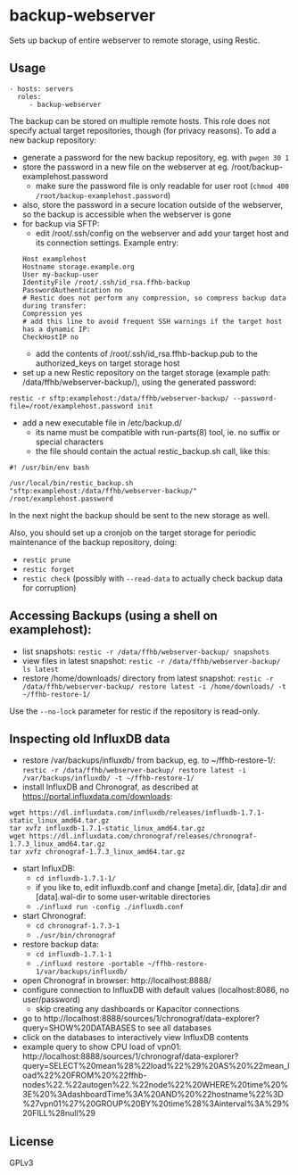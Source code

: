 backup-webserver
=========================

Sets up backup of entire webserver to remote storage, using Restic.


Usage
-------------------------

    - hosts: servers
      roles:
         - backup-webserver

The backup can be stored on multiple remote hosts.
This role does not specify actual target repositories, though (for privacy reasons).
To add a new backup repository:
- generate a password for the new backup repository, eg. with `pwgen 30 1`
- store the password in a new file on the webserver at eg. /root/backup-examplehost.password
    - make sure the password file is only readable for user root (`chmod 400 /root/backup-examplehost.password`)
- also, store the password in a secure location outside of the webserver, so the backup is accessible when the webserver is gone
- for backup via SFTP:
    - edit /root/.ssh/config on the webserver and add your target host and its connection settings. Example entry:
    ```
    Host examplehost
    Hostname storage.example.org
    User my-backup-user
    IdentityFile /root/.ssh/id_rsa.ffhb-backup
    PasswordAuthentication no
    # Restic does not perform any compression, so compress backup data during transfer:
    Compression yes
    # add this line to avoid frequent SSH warnings if the target host has a dynamic IP:
    CheckHostIP no
    ```
    - add the contents of /root/.ssh/id_rsa.ffhb-backup.pub to the authorized_keys on target storage host
- set up a new Restic repository on the target storage (example path: /data/ffhb/webserver-backup/), using the generated password:
```
restic -r sftp:examplehost:/data/ffhb/webserver-backup/ --password-file=/root/examplehost.password init
```
- add a new executable file in /etc/backup.d/
    - its name must be compatible with run-parts(8) tool, ie. no suffix or special characters
    - the file should contain the actual restic_backup.sh call, like this:
```
#! /usr/bin/env bash

/usr/local/bin/restic_backup.sh "sftp:examplehost:/data/ffhb/webserver-backup/" /root/examplehost.password
```
In the next night the backup should be sent to the new storage as well.


Also, you should set up a cronjob on the target storage for periodic maintenance of the backup repository, doing:
- `restic prune`
- `restic forget`
- `restic check` (possibly with `--read-data` to actually check backup data for corruption)


## Accessing Backups (using a shell on examplehost):
- list snapshots: `restic -r /data/ffhb/webserver-backup/ snapshots`
- view files in latest snapshot: `restic -r /data/ffhb/webserver-backup/ ls latest`
- restore /home/downloads/ directory from latest snapshot: `restic -r /data/ffhb/webserver-backup/ restore latest -i /home/downloads/ -t ~/ffhb-restore-1/`

Use the `--no-lock` parameter for restic if the repository is read-only.


## Inspecting old InfluxDB data
- restore /var/backups/influxdb/ from backup, eg. to ~/ffhb-restore-1/: `restic -r /data/ffhb/webserver-backup/ restore latest -i /var/backups/influxdb/ -t ~/ffhb-restore-1/`
- install InfluxDB and Chronograf, as described at https://portal.influxdata.com/downloads:
```
wget https://dl.influxdata.com/influxdb/releases/influxdb-1.7.1-static_linux_amd64.tar.gz
tar xvfz influxdb-1.7.1-static_linux_amd64.tar.gz
wget https://dl.influxdata.com/chronograf/releases/chronograf-1.7.3_linux_amd64.tar.gz
tar xvfz chronograf-1.7.3_linux_amd64.tar.gz
```

- start InfluxDB:
    - `cd influxdb-1.7.1-1/`
    - if you like to, edit influxdb.conf and change [meta].dir, [data].dir and [data].wal-dir to some user-writable directories
    - `./influxd run -config ./influxdb.conf`
- start Chronograf:
     - `cd chronograf-1.7.3-1`
     - `./usr/bin/chronograf`
- restore backup data:
    - `cd influxdb-1.7.1-1`
    - `./influxd restore -portable ~/ffhb-restore-1/var/backups/influxdb/`
- open Chronograf in browser: http://localhost:8888/
- configure connection to InfluxDB with default values (localhost:8086, no user/password)
    - skip creating any dashboards or Kapacitor connections
- go to http://localhost:8888/sources/1/chronograf/data-explorer?query=SHOW%20DATABASES to see all databases
- click on the databases to interactively view InfluxDB contents
- example query to show CPU load of vpn01: http://localhost:8888/sources/1/chronograf/data-explorer?query=SELECT%20mean%28%22load%22%29%20AS%20%22mean_load%22%20FROM%20%22ffhb-nodes%22.%22autogen%22.%22node%22%20WHERE%20time%20%3E%20%3AdashboardTime%3A%20AND%20%22hostname%22%3D%27vpn01%27%20GROUP%20BY%20time%28%3Ainterval%3A%29%20FILL%28null%29


License
-------------------------

GPLv3
